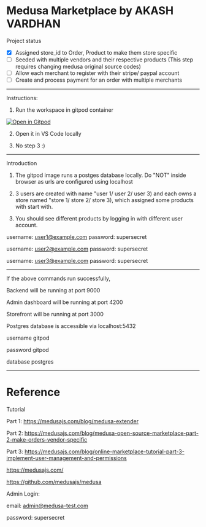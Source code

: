# Medusa Marketplace by AKASH VARDHAN

Project status

- [x] Assigned store_id to Order, Product to make them store specific
- [ ] Seeded with multiple vendors and their respective products (This step requires changing medusa original source codes)
- [ ] Allow each merchant to register with their stripe/ paypal account
- [ ] Create and process payment for an order with multiple merchants

----

Instructions:

1. Run the workspace in gitpod container

[![Open in Gitpod](https://gitpod.io/button/open-in-gitpod.svg)](https://gitpod.io/#https://github.com/Keith-Hon/medusa-marketplace)

2. Open it in VS Code locally

3. No step 3 :)

----
Introduction

1. The gitpod image runs a postges database locally. Do "NOT" inside browser as urls are configured using localhost

2. 3 users are created with name "user 1/ user 2/ user 3) and each owns a store named "store 1/ store 2/ store 3), which assigned some products with start with.

3. You should see different products by logging in with different user account.

username: user1@example.com
password: supersecret

username: user2@example.com
password: supersecret

username: user3@example.com
password: supersecret

----

If the above commands run successfully,

Backend will be running at port 9000

Admin dashboard will be running at port 4200

Storefront will be running at port 3000

Postgres database is accessible via localhost:5432

username	 gitpod

password	 gitpod

database	 postgres

----

# Reference

Tutorial

Part 1: https://medusajs.com/blog/medusa-extender

Part 2: https://medusajs.com/blog/medusa-open-source-marketplace-part-2-make-orders-vendor-specific

Part 3: https://medusajs.com/blog/online-marketplace-tutorial-part-3-implement-user-management-and-permissions

https://medusajs.com/

https://github.com/medusajs/medusa


Admin Login:

email: admin@medusa-test.com

password: supersecret



